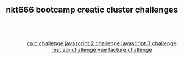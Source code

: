 <!DOCTYPE html>
<html lang="en">
<head>
    <meta charset="UTF-8">
    <meta name="viewport" content="width=device-width, initial-scale=1.0">
    <meta http-equiv="X-UA-Compatible" content="ie=edge">
<title>nkt666 bootcamp creatic cluster challenges</title>
  <link rel="stylesheet" href="https://nkt666.github.io/nkt666.bootcamp.github.io/css/styles.retrohack.css" crossorigin="anonymous">
    <link rel="stylesheet" href="https://stackpath.bootstrapcdn.com/bootstrap/4.3.1/css/bootstrap.min.css"
        integrity="sha384-ggOyR0iXCbMQv3Xipma34MD+dH/1fQ784/j6cY/iJTQUOhcWr7x9JvoRxT2MZw1T" crossorigin="anonymous">
</head>
<body>
<h2>nkt666 bootcamp creatic cluster challenges</h2>
      <div style="text-align: center; padding: 50px;">
        <a   href="/retoCalculadora/index.html" role="button">
            calc challenge
        </a>
        <a   href="/reto-2-Alejandro-Zuniga/index.html" role="button">
            javascript 2 challenge
        </a>
        <a  href="/reto3-Alejandro-Zuniga/index.html" role="button">
            javascript 3 challenge
        </a>
        <a  href="/reto-4-Alejandro-Zuniga/index.html" role="button">
            rest api challenge
        </a>
        <a   href="/FacturaWebPack/index.html" role="button">
            vue facture challenge
        </a>
    </div>
</body>
</html>
